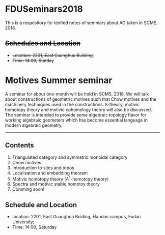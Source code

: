 # FDUSeminars2018
This is a respository for texfied notes of semniars about AG taken in SCMS, 2018.
## ~~Schedules and Location~~
* ~~Location: 2201, East Guanghua Building~~;
* ~~Time: 14:00, Sunday~~

# Motives Summer seminar

A seminar for about one-month will be hold in SCMS, 2018. We will talk about constructions of geometric motives such that Chow motives and the machinery techniques used in the constructions. K-theory, motivic homotopy theory and motivic cohomology theory will also be discussed. The seminar is intended to provide some algebraic topology flavor for working algebraic geometers which has become essential language in modern algebraic geometry.

---
## Contents
1. Triangulated category and symmetric monoidal category
2. Chow motives
3. Introduction to sites and topos
4. Localization and embedding theorem
5. Motivic homotopy theory ($A^1$-homotopy theory)
6. Spectra and motivic stable homotoy theory
7. Comming soon!
## Schedule and Location
* location: 2201, East Guanghua Buiding, Handan campus, Fudan University;
* Time: 14:00, Saturday
